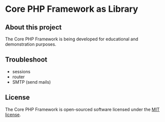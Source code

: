 # Core PHP Framework as Library

## About this project

The Core PHP Framework is being developed for educational and demonstration purposes. 

## Troubleshoot

- sessions
- router
- SMTP (send mails)

## License

The Core PHP Framework is open-sourced software licensed under the [MIT license](LICENSE.md).